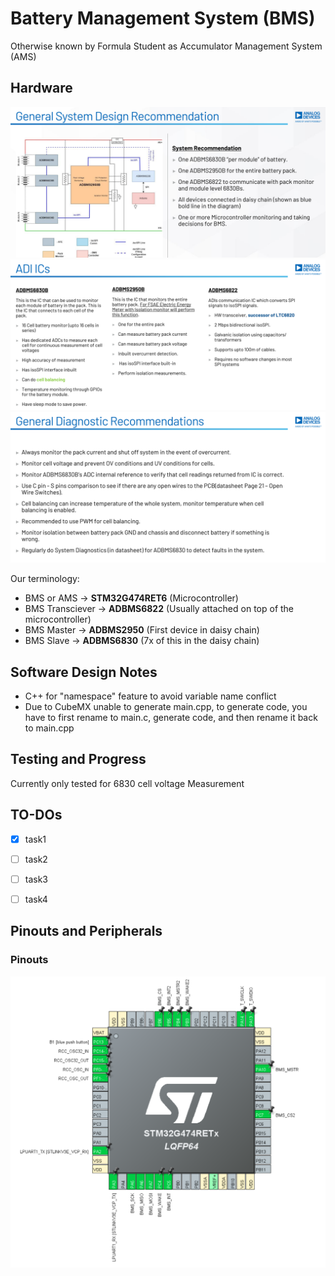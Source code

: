 # Battery Management System (BMS)

Otherwise known by Formula Student as Accumulator Management System (AMS)



## Hardware

![alt text](<doc/System Recommendation.png>)
![alt text](<doc/ADI ICs.png>)
![alt text](<doc/Diagnostic Recommendation.png>)

Our terminology:

- BMS or AMS -> **STM32G474RET6** (Microcontroller)
- BMS Transciever -> **ADBMS6822** (Usually attached on top of the microcontroller)
- BMS Master -> **ADBMS2950** (First device in daisy chain)
- BMS Slave -> **ADBMS6830** (7x of this in the daisy chain)


## Software Design Notes

- C++ for "namespace" feature to avoid variable name conflict
- Due to CubeMX unable to generate main.cpp, to generate code, you have to first rename to main.c, generate code, and then rename it back to main.cpp 


## Testing and Progress

Currently only tested for 6830 cell voltage Measurement



## TO-DOs

- [x] task1
- [ ] task2
- [ ] task3
- [ ] task4


## Pinouts and Peripherals

### Pinouts

![alt text](<doc/mcu pinouts.png>)




